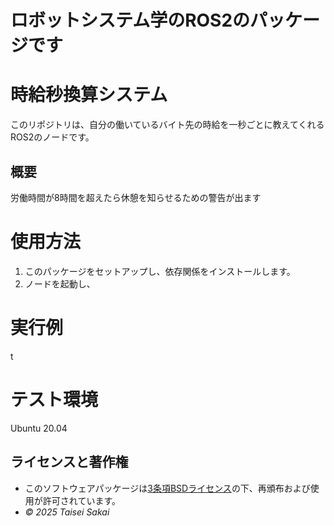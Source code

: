 # ロボットシステム学のROS2のパッケージです


# 時給秒換算システム
このリポジトリは、自分の働いているバイト先の時給を一秒ごとに教えてくれるROS2のノードです。

## 概要
労働時間が8時間を超えたら休憩を知らせるための警告が出ます



# 使用方法
1. このパッケージをセットアップし、依存関係をインストールします。
2. ノードを起動し、

# 実行例
t

# テスト環境
Ubuntu 20.04

## ライセンスと著作権
- このソフトウェアパッケージは[3条項BSDライセンス](https://github.com/sakaitai/mypkg/blob/main/LICENSE)の下、再頒布および使用が許可されています。
-  *© 2025 Taisei Sakai*
